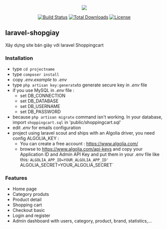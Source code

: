 <p align="center"><img src="https://laravel.com/assets/img/components/logo-laravel.svg"></p>

<p align="center">
<a href="https://travis-ci.org/laravel/framework"><img src="https://travis-ci.org/laravel/framework.svg" alt="Build Status"></a>
<a href="https://packagist.org/packages/laravel/framework"><img src="https://poser.pugx.org/laravel/framework/d/total.svg" alt="Total Downloads"></a>
<a href="https://packagist.org/packages/laravel/framework"><img src="https://poser.pugx.org/laravel/framework/license.svg" alt="License"></a>
</p>

## laravel-shopgiay ##
Xây dựng site bán giày với laravel Shoppingcart

### Installation ###

* type `cd projectname`
* type `composer install`
* copy *.env.example* to *.env*
* type `php artisan key:generate`to generate secure key in *.env* file
* if you use MySQL in *.env* file :
   * set DB_CONNECTION
   * set DB_DATABASE
   * set DB_USERNAME
   * set DB_PASSWORD
* because `php artisan migrate` command isn't working. In your database, import `shoppingcart.sql` in 'public/shoppingcart.sql'
* edit *.env* for emails configuration
* project using laravel scout and ships with an Algolia driver, you need config ALGOLIA_KEY :
    * You can create a free account : https://www.algolia.com/
    * browse to https://www.algolia.com/api-keys and copy your Application ID and Admin API Key and put them in your .env file like this:
        `ALGOLIA_APP_ID=YOUR_ALGOLIA_APP_ID'
        `ALGOLIA_SECRET=YOUR_ALGOLIA_SECRET`

### Features ###
* Home page
* Category produts
* Product detail
* Shopping cart
* Checkout basic
* Login and register
* Admin dashboard with users, category, product, brand, statistics,...

